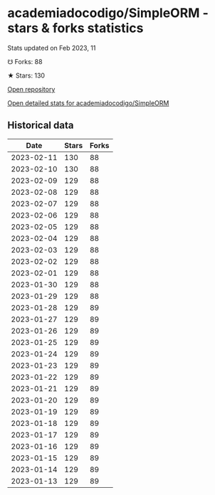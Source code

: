 # academiadocodigo/SimpleORM - stars & forks statistics

Stats updated on Feb 2023, 11

☋ Forks: 88

★ Stars: 130

[Open repository](https://github.com/academiadocodigo/SimpleORM)

[Open detailed stats for academiadocodigo/SimpleORM](https://reviewgithub.com/rep/academiadocodigo/SimpleORM)

## Historical data
| Date | Stars | Forks |
|------|-------|-------|
| 2023-02-11 | 130 | 88 | 
| 2023-02-10 | 130 | 88 | 
| 2023-02-09 | 129 | 88 | 
| 2023-02-08 | 129 | 88 | 
| 2023-02-07 | 129 | 88 | 
| 2023-02-06 | 129 | 88 | 
| 2023-02-05 | 129 | 88 | 
| 2023-02-04 | 129 | 88 | 
| 2023-02-03 | 129 | 88 | 
| 2023-02-02 | 129 | 88 | 
| 2023-02-01 | 129 | 88 | 
| 2023-01-30 | 129 | 88 | 
| 2023-01-29 | 129 | 88 | 
| 2023-01-28 | 129 | 89 | 
| 2023-01-27 | 129 | 89 | 
| 2023-01-26 | 129 | 89 | 
| 2023-01-25 | 129 | 89 | 
| 2023-01-24 | 129 | 89 | 
| 2023-01-23 | 129 | 89 | 
| 2023-01-22 | 129 | 89 | 
| 2023-01-21 | 129 | 89 | 
| 2023-01-20 | 129 | 89 | 
| 2023-01-19 | 129 | 89 | 
| 2023-01-18 | 129 | 89 | 
| 2023-01-17 | 129 | 89 | 
| 2023-01-16 | 129 | 89 | 
| 2023-01-15 | 129 | 89 | 
| 2023-01-14 | 129 | 89 | 
| 2023-01-13 | 129 | 89 | 


